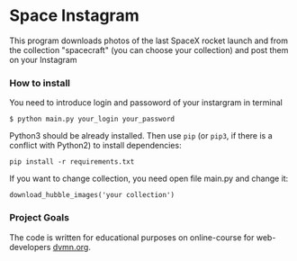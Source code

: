# Space Instagram

This program downloads photos of the last SpaceX rocket launch and from the collection "spacecraft" (you can choose your collection) 
and post them on your Instagram

### How to install

You need to introduce login and passoword of your instargram in terminal
```
$ python main.py your_login your_password
```

Python3 should be already installed. 
Then use `pip` (or `pip3`, if there is a conflict with Python2) to install dependencies:
```
pip install -r requirements.txt
```

If you want to change collection, you need open file main.py and change it:
```
download_hubble_images('your collection')
```

### Project Goals

The code is written for educational purposes on online-course for web-developers [dvmn.org](https://dvmn.org/).